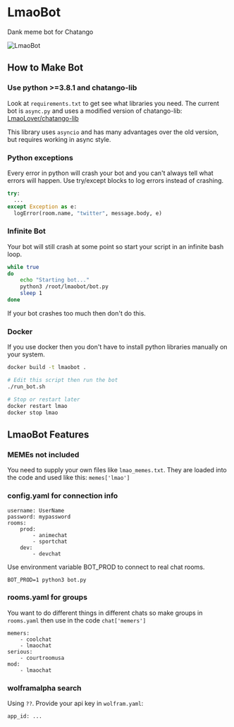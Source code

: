 # LmaoBot

Dank meme bot for Chatango

![LmaoBot](https://i.imgur.com/NAi47dM.png)

## How to Make Bot

### Use python >=3.8.1 and chatango-lib

Look at `requirements.txt` to get see what libraries you need.  The current bot is `async.py` and uses a modified version of chatango-lib: [LmaoLover/chatango-lib](https://github.com/LmaoLover/chatango-lib)

This library uses `asyncio` and has many advantages over the old version, but requires working in async style.

### Python exceptions

Every error in python will crash your bot and you can't always tell what errors will happen.  Use try/except blocks to log errors instead of crashing.

```python
try:
  ...
except Exception as e:
  logError(room.name, "twitter", message.body, e)
```

### Infinite Bot

Your bot will still crash at some point so start your script in an infinite bash loop.

```bash
while true
do
    echo "Starting bot..."
    python3 /root/lmaobot/bot.py
    sleep 1
done
```

If your bot crashes too much then don't do this.

### Docker

If you use docker then you don't have to install python libraries manually on your system.

```bash
docker build -t lmaobot .

# Edit this script then run the bot
./run_bot.sh

# Stop or restart later
docker restart lmao
docker stop lmao
```

## LmaoBot Features

### MEMEs not included

You need to supply your own files like `lmao_memes.txt`.  They are loaded into the code and used like this: `memes['lmao']`

### config.yaml for connection info

```
username: UserName
password: mypassword
rooms:
    prod:
        - animechat
        - sportchat
    dev:
        - devchat
```

Use environment variable BOT_PROD to connect to real chat rooms.

```
BOT_PROD=1 python3 bot.py
```

### rooms.yaml for groups

You want to do different things in different chats so make groups in `rooms.yaml` then use in the code `chat['memers']`

```
memers:
    - coolchat
    - lmaochat
serious:
    - courtroomusa
mod:
    - lmaochat
```

### wolframalpha search

Using `??`.  Provide your api key in `wolfram.yaml`:

```
app_id: ...
```
